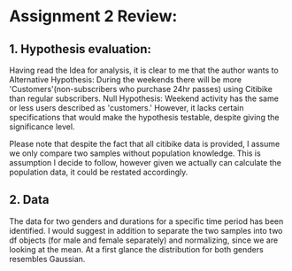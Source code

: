 # Assignment 2 Review:
 ## 1. Hypothesis evaluation:
 Having read the Idea for analysis, it is clear to me that the author wants to 
Alternative Hypothesis: During the weekends there will be more 'Customers'(non-subscribers who purchase 24hr passes) using Citibike than regular subscribers.
Null Hypothesis: Weekend activity has the same or less users described as 'customers.'
 However, it lacks certain specifications that would make the hypothesis testable, despite giving the significance level. 

 Please note that despite the fact that all citibike data is provided, I assume we only compare two samples without population knowledge. This is assumption I decide to follow, however given we actually can calculate the population data, it could be restated accordingly.
 ## 2. Data 
 The data for two genders and durations for a specific time period has been identified. I would suggest in addition to separate the two samples into two df objects (for male and female separately) and normalizing, since we are looking at the mean. At a first glance the distribution for both genders resembles Gaussian. 
 






  
